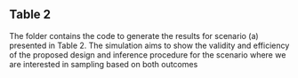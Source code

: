 ## Table 2

The folder contains the code to generate the results for scenario (a) presented in Table 2. The simulation aims to show the validity and efficiency of the proposed design
and inference procedure for the scenario where we are interested in sampling based on both outcomes

